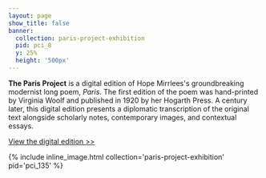 ```yaml
---
layout: page
show_title: false
banner:
  collection: paris-project-exhibition
  pid: pci_8
  y: 25%
  height: '500px'
---
```


__The Paris Project__ is a digital edition of Hope Mirrlees's groundbreaking modernist long poem, *Paris*. The first edition of the poem was hand-printed by Virginia Woolf and published in 1920 by her Hogarth Press. A century later, this digital edition presents a diplomatic transcription of the original text alongside scholarly notes, contemporary images, and contextual essays.

[View the digital edition >>](https://ada.artsci.wustl.edu/paris/content/paris_current.xml)

{% include inline_image.html collection='paris-project-exhibition' pid='pci_135' %}